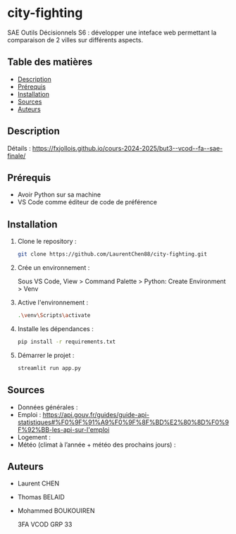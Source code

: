 # city-fighting
SAE Outils Décisionnels S6 : développer une inteface web permettant la comparaison de 2 villes sur différents aspects.

## Table des matières
- [Description](#description)
- [Prérequis](#prérequis)
- [Installation](#installation)
- [Sources](#sources)
- [Auteurs](#auteurs)

## Description
Détails : https://fxjollois.github.io/cours-2024-2025/but3--vcod--fa--sae-finale/

## Prérequis
- Avoir Python sur sa machine
- VS Code comme éditeur de code de préférence

## Installation
1. Clone le repository :
    ```bash
    git clone https://github.com/LaurentChen88/city-fighting.git
    ```
2. Crée un environnement :
   
   Sous VS Code, View > Command Palette > Python: Create Environment > Venv
   
4. Active l'environnement :
   ```bash
   .\venv\Scripts\activate
   ```
5. Installe les dépendances :
    ```bash
    pip install -r requirements.txt
    ```
6. Démarrer le projet :
   ```bash
   streamlit run app.py
   ```

## Sources
- Données générales :
- Emploi : https://api.gouv.fr/guides/guide-api-statistiques#%F0%9F%91%A9%F0%9F%8F%BD%E2%80%8D%F0%9F%92%BB-les-api-sur-l'emploi
- Logement :
- Météo (climat à l’année + météo des prochains jours) : 

## Auteurs
- Laurent CHEN
- Thomas BELAID
- Mohammed BOUKOUIREN

  3FA VCOD GRP 33
